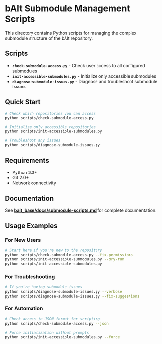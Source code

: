 # bAIt Submodule Management Scripts

This directory contains Python scripts for managing the complex submodule structure of the bAIt repository.

## Scripts

- **`check-submodule-access.py`** - Check user access to all configured submodules
- **`init-accessible-submodules.py`** - Initialize only accessible submodules
- **`diagnose-submodule-issues.py`** - Diagnose and troubleshoot submodule issues

## Quick Start

```bash
# Check which repositories you can access
python scripts/check-submodule-access.py

# Initialize only accessible repositories
python scripts/init-accessible-submodules.py

# Troubleshoot any issues
python scripts/diagnose-submodule-issues.py
```

## Requirements

- Python 3.6+
- Git 2.0+
- Network connectivity

## Documentation

See **[bait_base/docs/submodule-scripts.md](../bait_base/docs/submodule-scripts.md)** for complete documentation.

## Usage Examples

### For New Users
```bash
# Start here if you're new to the repository
python scripts/check-submodule-access.py --fix-permissions
python scripts/init-accessible-submodules.py --dry-run
python scripts/init-accessible-submodules.py
```

### For Troubleshooting
```bash
# If you're having submodule issues
python scripts/diagnose-submodule-issues.py --verbose
python scripts/diagnose-submodule-issues.py --fix-suggestions
```

### For Automation
```bash
# Check access in JSON format for scripting
python scripts/check-submodule-access.py --json

# Force initialization without prompts
python scripts/init-accessible-submodules.py --force
```